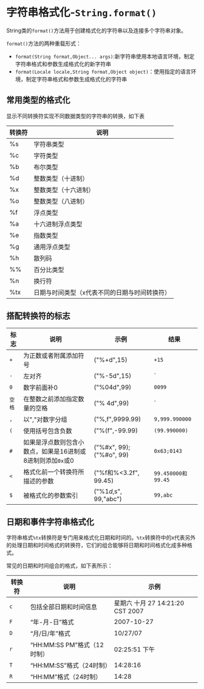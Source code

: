 # 字符串格式化-`String.format()`

String类的`format()`方法用于创建格式化的字符串以及连接多个字符串对象。

`format()`方法的两种重载形式：

- `format(String format,Object... args)`:新字符串使用本地语言环境，制定字符串格式和参数生成格式化的新字符串
- `format(Locale locale,String format,Object object)`：使用指定的语言环境，制定字符串格式和参数生成格式化的字符串

## 常用类型的格式化

显示不同转换符实现不同数据类型的字符串的转换，如下表

转换符 | 说明
-------|------------------------
%s     | 字符串类型
%c     | 字符类型
%b     | 布尔类型
%d     | 整数类型（十进制）
%x     | 整数类型（十六进制）
%o     | 整数类型（八进制）
%f     | 浮点类型
%a     | 十六进制浮点类型
%e     | 指数类型
%g     | 通用浮点类型
%h     | 散列码
%%     | 百分比类型
%n     | 换行符
%tx    | 日期与时间类型（x代表不同的日期与时间转换符）

## 搭配转换符的标志

标志   | 说明                                                      | 示例                    | 结果
-------|---------------------------------------------------------|-------------------------|------------------
`+`    | 为正数或者附属添加符号                                    | ("%+d",15)              | `+15`
`-`    | 左对齐                                                    | ("%-5d",15)             | `|15   |`
`0`    | 数字前面补0                                               | ("%04d",99)             | `0099`
`空格` | 在整数之前添加指定数量的空格                              | ("% 4d",99)             | `|  99|`
`,`    | 以","对数字分组                                           | ("%,f",9999.99)         | `9,999.990000`
`(`    | 使用括号包含负数                                          | ("%(f",-99.99)          | `(99.990000)`
`#`    | 如果是浮点数则包含小数点，如果是16进制或8进制则添加`0x`或0 | ("%#x", 99);("%#o", 99) | `0x63;0143`
`<`    | 格式化前一个转换符所描述的参数                            | ("%f和%<3.2f", 99.45)   | `99.450000和99.45`
`$`    | 被格式化的参数索引                                        | ("%1$d,%2$s", 99,"abc") | `99,abc`

## 日期和事件字符串格式化

字符串格式`%tx`转换符是专门用来格式化日期和时间的。`%tx`转换符中的x代表另外的处理日期和时间格式的转换符，它们的组合能够将日期和时间格式化成多种格式。

常见的日期和时间组合的格式，如下表所示：

转换符 | 说明                      | 示例
-------|-------------------------|----------------------------
`c`    | 包括全部日期和时间信息    | 星期六 十月 27 14:21:20 CST 2007
`F`    | “年-月-日”格式            | 2007-10-27
`D`    | “月/日/年”格式            | 10/27/07
`r`    | “HH:MM:SS PM”格式（12时制） | 02:25:51 下午
`T`    | “HH:MM:SS”格式（24时制）    | 14:28:16
`R`    | “HH:MM”格式（24时制）       | 14:28
